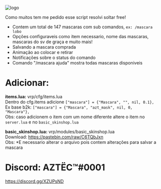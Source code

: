 ![logo](https://i.imgur.com/Jn0SXMX.png)

Como muitos tem me pedido esse script resolvi soltar free!<br>
- Contem um total de 147 mascaras com sub comandos, <code>ex: /mascara lobo</code>
- Opções configuraveis como item necessario, nome das mascaras, mascaras do sv de graça e muito mais!<br>
- Salvando a mascara comprada<br>
- Animação ao colocar e retirar<br>
- Notificações sobre o status do comando<br>
- Comando "/mascara ajuda" mostra todas mascaras disponiveis<br>

# Adicionar:<br>
<b>items.lua:</b> vrp/cfg/items.lua<br>
Dentro do cfg.items adicione <code>["mascara"] = {"Mascara", "", nil, 0.1},</code><br>
Ex base b2k: <code>["mascara"] = {"Mascara", "azt_mask", nil, 0, "<span class='special-item'>Mascara</span>"},</code><br>
Obs: caso adicionem o item com um nome diferente altere o item no <code>server.lua</code> e no <code>basic_skinshop.lua</code>

<b>basic_skinshop.lua:</b> vrp/modules/basic_skinshop.lua<br>
Download: https://pastebin.com/raw/C6TQbJxn<br>
Obs: *E necessario alterar o arquivo pois contem alterações para salvar a mascara<br>

# Discord: AZTËC™#0001
https://discord.gg/XZUPsND
